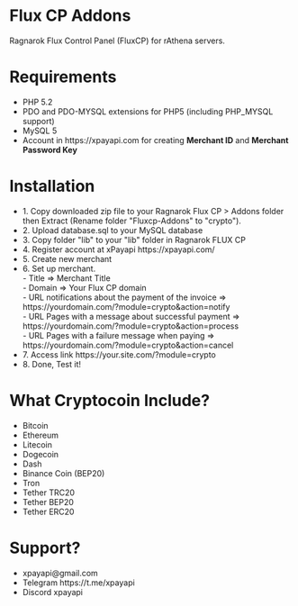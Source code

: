 # Flux CP Addons
Ragnarok Flux Control Panel (FluxCP) for rAthena servers.

<h1>Requirements</h1>
<ul>
<li>PHP 5.2</li>
<li>PDO and PDO-MYSQL extensions for PHP5 (including PHP_MYSQL support)</li>
<li>MySQL 5</li>
<li>Account in https://xpayapi.com for creating <strong>Merchant ID</strong> and <strong>Merchant Password Key</strong></li>
</ul>

<h1>Installation</h1>
<ul>
<li>1. Copy downloaded zip file to your Ragnarok Flux CP > Addons folder then Extract (Rename folder "Fluxcp-Addons" to "crypto").</li>
<li>2. Upload database.sql to your MySQL database</li>
<li>3. Copy folder "lib" to your "lib" folder in Ragnarok FLUX CP</li>
<li>4. Register account at xPayapi https://xpayapi.com/</li>
<li>5. Create new merchant</li>
<li>6. Set up merchant.
<br/>- Title => Merchant Title
<br/>- Domain => Your Flux CP domain
<br/>- URL notifications about the payment of the invoice => https://yourdomain.com/?module=crypto&action=notify
<br/>- URL Pages with a message about successful payment =>  https://yourdomain.com/?module=crypto&action=process
<br/>- URL Pages with a failure message when paying => https://yourdomain.com/?module=crypto&action=cancel</li>
<li>7. Access link https://your.site.com/?module=crypto
<li>8. Done, Test it!</li>
</ul>

<h1>What Cryptocoin Include?</h1>
<ul>
<li>Bitcoin</li>
<li>Ethereum</li>
<li>Litecoin</li>
<li>Dogecoin</li>
<li>Dash</li>
<li>Binance Coin (BEP20)</li>
<li>Tron</li>
<li>Tether TRC20</li>
<li>Tether BEP20</li>
<li>Tether ERC20</li>
</ul>

<h1>Support?</h1>
<ul>
<li>xpayapi@gmail.com</li>
<li>Telegram https://t.me/xpayapi</li>
<li>Discord xpayapi</li>
</ul>